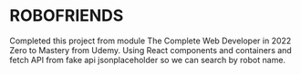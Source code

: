 # ROBOFRIENDS

Completed this project from module The Complete Web Developer in 2022 Zero to Mastery from Udemy. Using React components and containers and fetch API from fake api jsonplaceholder so we can search by robot name.
